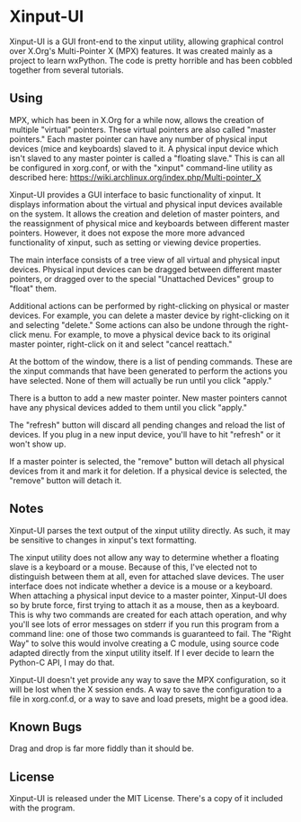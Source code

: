 Xinput-UI
=========

Xinput-UI is a GUI front-end to the xinput utility, allowing graphical control
over X.Org's Multi-Pointer X (MPX) features. It was created mainly as a
project to learn wxPython. The code is pretty horrible and has been cobbled 
together from several tutorials.

Using
-----

MPX, which has been in X.Org for a while now, allows the creation of multiple
"virtual" pointers. These virtual pointers are also called "master pointers."
Each master pointer can have any number of physical input devices (mice and
keyboards) slaved to it. A physical input device which isn't slaved to any 
master pointer is called a "floating slave." This is can all be configured in
xorg.conf, or with the "xinput" command-line utility as described here:
    https://wiki.archlinux.org/index.php/Multi-pointer_X

Xinput-UI provides a GUI interface to basic functionality of xinput. It
displays information about the virtual and physical input devices available on
the system. It allows the creation and deletion of master pointers, and the
reassignment of physical mice and keyboards between different master pointers.
However, it does not expose the more more advanced functionality of xinput,
such as setting or viewing device properties.

The main interface consists of a tree view of all virtual and physical input
devices. Physical input devices can be dragged between different master
pointers, or dragged over to the special "Unattached Devices" group to "float"
them.

Additional actions can be performed by right-clicking on physical or master
devices. For example, you can delete a master device by right-clicking on it
and selecting "delete." Some actions can also be undone through the right-
click menu. For example, to move a physical device back to its original master
pointer, right-click on it and select "cancel reattach."

At the bottom of the window, there is a list of pending commands. These are 
the xinput commands that have been generated to perform the actions you have
selected. None of them will actually be run until you click "apply." 

There is a button to add a new master pointer. New master pointers cannot have
any physical devices added to them until you click "apply." 

The "refresh" button will discard all pending changes and reload the list of 
devices. If you plug in a new input device, you'll have to hit "refresh" or it
won't show up.

If a master pointer is selected, the "remove" button will detach all physical 
devices from it and mark it for deletion. If a physical device is selected,
the "remove" button will detach it.

Notes
-----

Xinput-UI parses the text output of the xinput utility directly. As such, it
may be sensitive to changes in xinput's text formatting. 

The xinput utility does not allow any way to determine whether a floating
slave is a keyboard or a mouse. Because of this, I've elected not to
distinguish between them at all, even for attached slave devices. The user
interface does not indicate whether a device is a mouse or a keyboard. When 
attaching a physical input device to a master pointer, Xinput-UI does so by
brute force, first trying to attach it as a mouse, then as a keyboard. This is
why two commands are created for each attach operation, and why you'll see
lots of error messages on stderr if you run this program from a command line:
one of those two commands is guaranteed to fail. The "Right Way" to solve this
would involve creating a C module, using source code adapted directly from the
xinput utility itself. If I ever decide to learn the Python-C API, I may do 
that.

Xinput-UI doesn't yet provide any way to save the MPX configuration, so it 
will be lost when the X session ends. A way to save the configuration to a 
file in xorg.conf.d, or a way to save and load presets, might be a good idea.

Known Bugs
----------

Drag and drop is far more fiddly than it should be.

License
-------

Xinput-UI is released under the MIT License. There's a copy of it included 
with the program.
